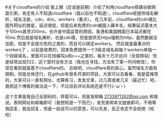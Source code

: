 #关于cloudflare的介绍
  我上期（应该是前期）介绍了利用cloudflare搭建谷歌网盘引索，肯定有人不知道cloudflare（我以前也不知道），cloudflare呢提供域名解析，域名注册，cdn，dns，workers（重点）。
 在几年前，cloudflare的cdn堪比国外网址的救星，延迟很低，但是后来免费的cdn被国人薅羊毛，结果延迟基本大于100ms甚至200ms，也许是中国监管的原因，香港和美国韩国日本延迟都在10ms
 然后就是域名解析，也是cdn慢，但是提供无https强制为http，虽然数据没加密，但是不会提示危险之类的，而且可以绑定workers。
  然后就是最重点的workers了 ，以前是收费的，回来免费提供一个3级总域名和每个workers单独一个四级域名，里面可以在线编写js和c++之类的，每天十万次访问（全部网站）但是经常出现522，这个暂时没有方法（我也在寻找，方法有了第一时间修改），你现在看到就是基于cloudflare的。
  总结吧，cloudflare真的良心，虽然域名方面有限制，但是总体还行，在github有很多开源的项目，大家可以去看看，我是蛮推荐的，大家可以一直有网址，也算练习，发发文章，过几周或者几天（最近忙）吧，我把这个博客的做法说一下，不过目前评论系统还是不行(›´ω`‹ )


这个文章是我自己全部码的，转载可以，但是发邮箱  2733971262@qq.com
 和我说，表明网址和邮箱即可（我想知道一下而已），发完表明本文链接即可，不用等我回复，我会回复，但是一般说可以的意思，可以先发，反正肯定不会拒绝（哈哈）
